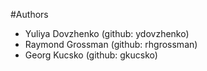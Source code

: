 #Authors
* Yuliya Dovzhenko (github: ydovzhenko)
* Raymond Grossman (github: rhgrossman)
* Georg Kucsko (github: gkucsko)